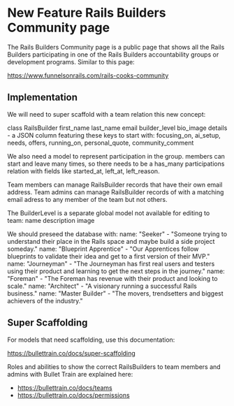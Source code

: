 # New Feature Rails Builders Community page

The Rails Builders Community page is a public page that shows all the Rails Builders participating in one of the Rails Builders accountability groups or development programs. Similar to this page:

https://www.funnelsonrails.com/rails-cooks-community

## Implementation

We will need to super scaffold with a team relation this new concept:

class RailsBuilder
first_name
last_name
email
builder_level
bio_image
details - a JSON column featuring these keys to start with: focusing_on, ai_setup, needs, offers, running_on, personal_quote, community_comment

We also need a model to represent participation in the group. members can start and leave many times, so there needs to be a has_many participations relation with fields like started_at, left_at, left_reason.

Team members can manage RailsBuilder records that have their own email address. Team admins can manage RailsBuilder records of with a matching email adress to any member of the team but not others.

The BuilderLevel is a separate global model not available for editing to team:
name
description
image

We should preseed the database with:
name: "Seeker" - "Someone trying to understand their place in the Rails space and maybe build a side project someday."
name: "Blueprint Apprentice" - "Our Apprentices follow blueprints to validate their idea and get to a first version of their MVP."
name: "Journeyman" - "The Journeyman has first real users and testers using their product and learning to get the next steps in the journey."
name: "Foreman" - "The Foreman has revenue with their product and looking to scale."
name: "Architect" - "A visionary running a successful Rails business."
name: "Master Builder" - "The movers, trendsetters and biggest achievers of the industry."



## Super Scaffolding

For models that need scaffolding, use this documentation:

https://bullettrain.co/docs/super-scaffolding

Roles and abilities to show the correct RailsBuilders to team members and admins with Bullet Train are explained here:

- https://bullettrain.co/docs/teams
- https://bullettrain.co/docs/permissions